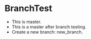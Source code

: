 BranchTest
==========

* This is master.
* This is a master after branch testing.
* Create a new branch: new_branch.
